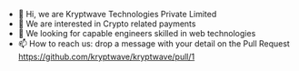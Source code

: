 - 👋 Hi, we are Kryptwave Technologies Private Limited
- 👀 We are interested in Crypto related payments
- 💞️ We looking for capable engineers skilled in web technologies
- 📫 How to reach us: drop a message with your detail on the Pull Request https://github.com/kryptwave/kryptwave/pull/1

<!---
kryptwave/kryptwave is a ✨ special ✨ repository because its `README.md` (this file) appears on your GitHub profile.
You can click the Preview link to take a look at your changes.
--->
